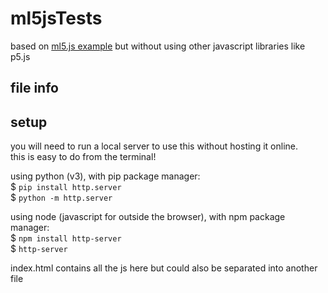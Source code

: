 # ml5jsTests  
  
based on <a href="https://ml5js.org/docs/yolo-webcam">ml5.js example</a> but without using other javascript libraries like p5.js  

## file info  

## setup  
  
you will need to run a local server to use this without hosting it online.   
this is easy to do from the terminal!  

using python (v3), with pip package manager:   
$ `pip install http.server`  
$ `python -m http.server`  
  
using node (javascript for outside the browser), with npm package manager:   
$ `npm install http-server`  
$ `http-server`  
  
index.html contains all the js here but could also be separated into another file   
